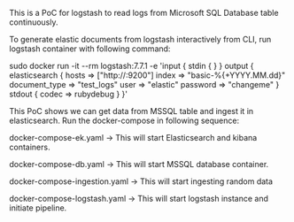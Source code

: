 This is a PoC for logstash to read logs from Microsoft SQL Database table continuously.

To generate elastic documents from logstash interactively from CLI, run logstash container with following command:

sudo docker run -it --rm logstash:7.7.1 -e 'input { stdin { } } output { elasticsearch { hosts => ["http://<elastic-ip>:9200"] index => "basic-%{+YYYY.MM.dd}" document_type => "test_logs" user     => "elastic" password => "changeme" } stdout { codec => rubydebug } }'

This PoC shows we can get data from MSSQL table and ingest it in elasticsearch. Run the docker-compose in following sequence:

docker-compose-ek.yaml -> This will start Elasticsearch and kibana containers.

docker-compose-db.yaml -> This will start MSSQL database container.

docker-compose-ingestion.yaml -> This will start ingesting random data 

docker-compose-logstash.yaml -> This will start logstash instance and initiate pipeline.

